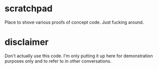 # scratchpad
Place to shove various proofs of concept code. Just fucking around.

# disclaimer
Don't actually use this code. I'm only putting it up here for demonstration purposes only and to refer to in other conversations.
